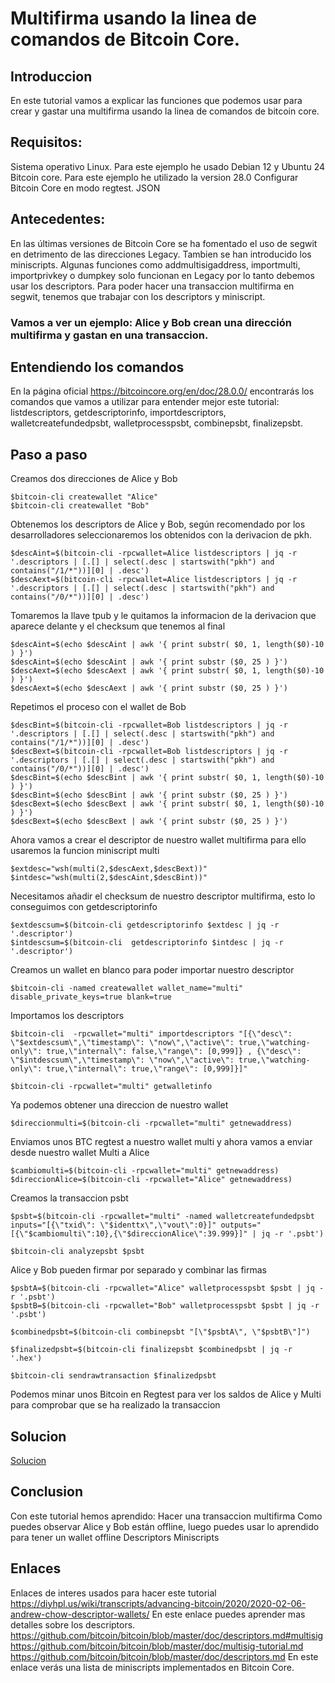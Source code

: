 # Multifirma usando la linea de comandos de Bitcoin Core.

## Introduccion
En este tutorial vamos a explicar las funciones que podemos usar para crear y gastar una multifirma usando la linea de comandos de bitcoin core.

## Requisitos:
Sistema operativo Linux. Para este ejemplo he usado Debian 12 y Ubuntu 24
Bitcoin core. Para este ejemplo he utilizado la version 28.0
Configurar Bitcoin Core en modo regtest.
JSON

## Antecedentes:
En las últimas versiones de  Bitcoin Core se ha fomentado el uso de segwit  en detrimento de  las direcciones Legacy. Tambien se han introducido los miniscripts. Algunas funciones  como  addmultisigaddress, importmulti, importprivkey o dumpkey solo funcionan en Legacy por lo tanto debemos usar los descriptors. Para poder hacer  una transaccion multifirma en segwit, tenemos  que trabajar con los descriptors y miniscript.

### Vamos a ver un ejemplo: Alice y Bob crean una dirección multifirma y gastan en una transaccion.

## Entendiendo los comandos
En la página oficial https://bitcoincore.org/en/doc/28.0.0/ encontrarás los comandos que vamos a utilizar para entender mejor este tutorial: listdescriptors, getdescriptorinfo, importdescriptors, walletcreatefundedpsbt, walletprocesspsbt, combinepsbt, finalizepsbt.

## Paso a paso

Creamos dos direcciones  de Alice y Bob

```
$bitcoin-cli createwallet "Alice"
$bitcoin-cli createwallet "Bob"
```

Obtenemos los descriptors de Alice y Bob, según recomendado por los desarrolladores  seleccionaremos los obtenidos con la derivacion de pkh.

```
$descAint=$(bitcoin-cli -rpcwallet=Alice listdescriptors | jq -r '.descriptors | [.[] | select(.desc | startswith("pkh") and contains("/1/*"))][0] | .desc')
$descAext=$(bitcoin-cli -rpcwallet=Alice listdescriptors | jq -r '.descriptors | [.[] | select(.desc | startswith("pkh") and contains("/0/*"))][0] | .desc')
```

Tomaremos la  llave  tpub  y le quitamos la informacion de la derivacion que aparece delante y el checksum que tenemos al final

```
$descAint=$(echo $descAint | awk '{ print substr( $0, 1, length($0)-10 ) }')
$descAint=$(echo $descAint | awk '{ print substr ($0, 25 ) }')
$descAext=$(echo $descAext | awk '{ print substr( $0, 1, length($0)-10 ) }')
$descAext=$(echo $descAext | awk '{ print substr ($0, 25 ) }')
```

Repetimos el proceso con el wallet de Bob

```
$descBint=$(bitcoin-cli -rpcwallet=Bob listdescriptors | jq -r '.descriptors | [.[] | select(.desc | startswith("pkh") and contains("/1/*"))][0] | .desc')
$descBext=$(bitcoin-cli -rpcwallet=Bob listdescriptors | jq -r '.descriptors | [.[] | select(.desc | startswith("pkh") and contains("/0/*"))][0] | .desc')
$descBint=$(echo $descBint | awk '{ print substr( $0, 1, length($0)-10 ) }')
$descBint=$(echo $descBint | awk '{ print substr ($0, 25 ) }')
$descBext=$(echo $descBext | awk '{ print substr( $0, 1, length($0)-10 ) }')
$descBext=$(echo $descBext | awk '{ print substr ($0, 25 ) }')
```

Ahora vamos a crear el descriptor de nuestro wallet multifirma para ello usaremos la funcion  miniscript multi

```
$extdesc="wsh(multi(2,$descAext,$descBext))"
$intdesc="wsh(multi(2,$descAint,$descBint))"
```

Necesitamos añadir el checksum  de nuestro descriptor multifirma, esto lo conseguimos  con getdescriptorinfo

```
$extdescsum=$(bitcoin-cli getdescriptorinfo $extdesc | jq -r  '.descriptor')
$intdescsum=$(bitcoin-cli  getdescriptorinfo $intdesc | jq -r '.descriptor')
```

Creamos un wallet en blanco para poder importar nuestro descriptor

```
$bitcoin-cli -named createwallet wallet_name="multi" disable_private_keys=true blank=true
```

Importamos los descriptors

```
$bitcoin-cli  -rpcwallet="multi" importdescriptors "[{\"desc\": \"$extdescsum\",\"timestamp\": \"now\",\"active\": true,\"watching-only\": true,\"internal\": false,\"range\": [0,999]} , {\"desc\": \"$intdescsum\",\"timestamp\": \"now\",\"active\": true,\"watching-only\": true,\"internal\": true,\"range\": [0,999]}]"

$bitcoin-cli -rpcwallet="multi" getwalletinfo
```

Ya podemos obtener una direccion de nuestro wallet

```
$direccionmulti=$(bitcoin-cli -rpcwallet="multi" getnewaddress)
```

Enviamos unos BTC regtest a nuestro wallet multi y ahora vamos a enviar desde nuestro  wallet Multi a Alice

```
$cambiomulti=$(bitcoin-cli -rpcwallet="multi" getnewaddress)
$direccionAlice=$(bitcoin-cli -rpcwallet="Alice" getnewaddress)
```

Creamos la transaccion psbt

```
$psbt=$(bitcoin-cli -rpcwallet="multi" -named walletcreatefundedpsbt inputs="[{\"txid\": \"$identtx\",\"vout\":0}]" outputs="[{\"$cambiomulti\":10},{\"$direccionAlice\":39.999}]" | jq -r '.psbt')

$bitcoin-cli analyzepsbt $psbt
```

Alice y Bob  pueden firmar por separado y combinar las firmas

```
$psbtA=$(bitcoin-cli -rpcwallet="Alice" walletprocesspsbt $psbt | jq -r '.psbt')
$psbtB=$(bitcoin-cli -rpcwallet="Bob" walletprocesspsbt $psbt | jq -r '.psbt')

$combinedpsbt=$(bitcoin-cli combinepsbt "[\"$psbtA\", \"$psbtB\"]")

$finalizedpsbt=$(bitcoin-cli finalizepsbt $combinedpsbt | jq -r '.hex')

$bitcoin-cli sendrawtransaction $finalizedpsbt
```

Podemos minar unos Bitcoin en Regtest para ver los saldos de Alice y Multi para comprobar que se ha realizado la transaccion

## Solucion

[Solucion](/Multifirma/solucion.sh)

## Conclusion
Con este tutorial hemos aprendido:
Hacer una transaccion multifirma
Como puedes observar Alice y Bob están offline, luego puedes usar lo aprendido para tener un wallet offline
Descriptors
Miniscripts

## Enlaces
Enlaces de interes usados para hacer este tutorial
https://diyhpl.us/wiki/transcripts/advancing-bitcoin/2020/2020-02-06-andrew-chow-descriptor-wallets/ En este enlace puedes aprender mas detalles sobre los descriptors.
https://github.com/bitcoin/bitcoin/blob/master/doc/descriptors.md#multisig
https://github.com/bitcoin/bitcoin/blob/master/doc/multisig-tutorial.md
https://github.com/bitcoin/bitcoin/blob/master/doc/descriptors.md En este enlace verás una lista de miniscripts implementados en Bitcoin Core.
